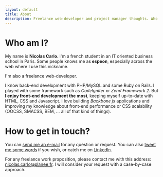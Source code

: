```yaml
---
layout: default
title: About
description: Freelance web-developer and project manager thoughts. Who am I and how to get in touch.
---
```


# Who am I?

My name is **Nicolas Carlo**. I'm a french student in an IT oriented business school in Paris.
Some people knows me as **espeon**, especially across the web where I use this nickname.

I'm also a freelance web-developer.

I know back-end development with PHP/MySQL and some Ruby on Rails. I played with some framework such as *CodeIgniter* or *Zend Framework 2*.
But **I enjoy front-end development the most**, keeping myself up-to-date with HTML, CSS and Javascript. I love building *Backbone.js* applications and improving my knowledge about front-end performance or CSS scalability (OOCSS, SMACSS, BEM, ... all of that kind of things).


# How to get in touch?

You can [send me an e-mail](mailto:nicolascarlo.espeon@gmail.com) for any question or request.
You can also <a href="http://twitter.com/?status=@nicoespeon%20>%20">tweet me some words</a> if you wish, or catch me on <a href="http://fr.linkedin.com/pub/nicolas-carlo/3b/b24/95/">LinkedIn</a>.

For any freelance work proposition, please contact me with this address: <nicolas.carlo@planee.fr>.
I will consider your request with a case-by-case approach.